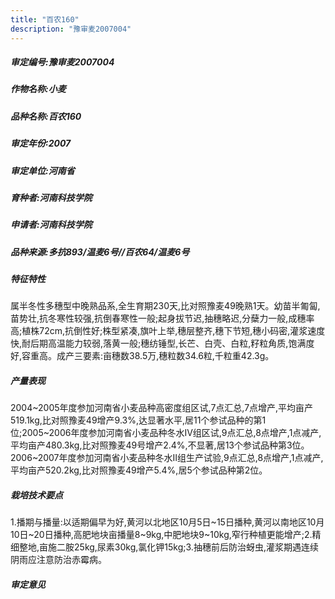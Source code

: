 ```yaml
---
title: "百农160"
description: "豫审麦2007004"
---
```

##### 审定编号:豫审麦2007004

##### 作物名称:小麦

##### 品种名称:百农160

##### 审定年份:2007

##### 审定单位:河南省

##### 育种者:河南科技学院

##### 申请者:河南科技学院

##### 品种来源:多抗893/温麦6号//百农64/温麦6号

##### 特征特性
属半冬性多穗型中晚熟品系,全生育期230天,比对照豫麦49晚熟1天。幼苗半匍匐,苗势壮,抗冬寒性较强,抗倒春寒性一般;起身拔节迟,抽穗略迟,分蘖力一般,成穗率高;植株72cm,抗倒性好;株型紧凑,旗叶上举,穗层整齐,穗下节短,穗小码密,灌浆速度快,耐后期高温能力较弱,落黄一般;穗纺锤型,长芒、白壳、白粒,籽粒角质,饱满度好,容重高。成产三要素:亩穗数38.5万,穗粒数34.6粒,千粒重42.3g。

##### 产量表现
2004~2005年度参加河南省小麦品种高密度组区试,7点汇总,7点增产,平均亩产519.1kg,比对照豫麦49增产9.3%,达显著水平,居11个参试品种的第1位;2005~2006年度参加河南省小麦品种冬水Ⅳ组区试,9点汇总,8点增产,1点减产,平均亩产480.3kg,比对照豫麦49号增产2.4%,不显著,居13个参试品种第3位。2006~2007年度参加河南省小麦品种冬水Ⅱ组生产试验,9点汇总,8点增产,1点减产,平均亩产520.2kg,比对照豫麦49增产5.4%,居5个参试品种第2位。

##### 栽培技术要点
1.播期与播量:以适期偏早为好,黄河以北地区10月5日~15日播种,黄河以南地区10月10日~20日播种,高肥地块亩播量8~9kg,中肥地块9~10kg,窄行种植更能增产;2.精细整地,亩施二胺25kg,尿素30kg,氯化钾15kg;3.抽穗前后防治蚜虫,灌浆期遇连续阴雨应注意防治赤霉病。

##### 审定意见

